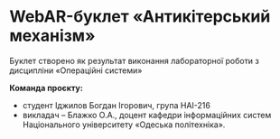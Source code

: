 # WebAR-буклет «Антикітерський механізм»
Буклет створено як результат виконання лабораторної роботи з дисципліни «Операційні системи»

**Команда проєкту:**
+ студент Іджилов Богдан Ігорович, група НАІ-216
+ викладач – Блажко О.А., доцент кафедри інформаційних систем Національного університету «Одеська політехніка».
